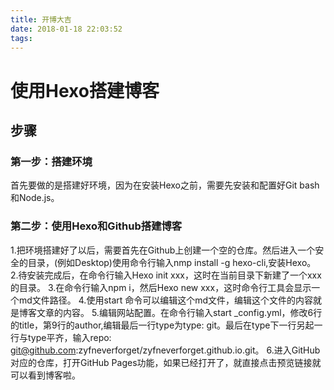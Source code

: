 ```yaml
---
title: 开博大吉
date: 2018-01-18 22:03:52
tags:
---
```

# 使用Hexo搭建博客

## 步骤

### 第一步：搭建环境
  
  首先要做的是搭建好环境，因为在安装Hexo之前，需要先安装和配置好Git bash和Node.js。
  
### 第二步：使用Hexo和Github搭建博客

  1.把环境搭建好了以后，需要首先在Github上创建一个空的仓库。然后进入一个安全的目录，(例如Desktop)使用命令行输入nmp install -g hexo-cli,安装Hexo。
  2.待安装完成后，在命令行输入Hexo init xxx，这时在当前目录下新建了一个xxx的目录。
  3.在命令行输入npm i，然后Hexo new xxx，这时命令行工具会显示一个md文件路径。
  4.使用start 命令可以编辑这个md文件，编辑这个文件的内容就是博客文章的内容。
  5.编辑网站配置。在命令行输入start _config.yml，修改6行的title，第9行的author,编辑最后一行type为type: git。最后在type下一行另起一行与type平齐，输入repo: git@github.com:zyfneverforget/zyfneverforget.github.io.git。
  6.进入GitHub对应的仓库，打开GitHub Pages功能，如果已经打开了，就直接点击预览链接就可以看到博客啦。
  